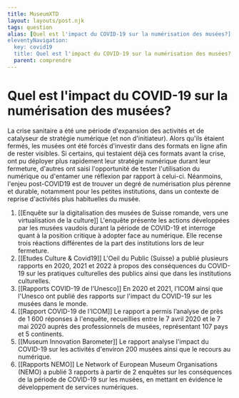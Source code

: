 ```yaml
---
title: MuseumXTD
layout: layouts/post.njk
tags: question
alias: [Quel est l'impact du COVID-19 sur la numérisation des musées?]
eleventyNavigation:
  key: covid19
  title: Quel est l'impact du COVID-19 sur la numérisation des musées?
  parent: comprendre
---
```

# **Quel est l'impact du COVID-19 sur la numérisation des musées?**
La crise sanitaire a été une période d'expansion des activités et de catalyseur de stratégie numérique (et non d'initiateur). Alors qu'ils étaient fermés, les musées ont été forcés d'investir dans des formats en ligne afin de rester visibles. 
Si certains, qui testaient déjà ces formats avant la crise, ont pu déployer plus rapidement leur stratégie numérique durant leur fermeture, d'autres ont saisi l'opportunité de tester l'utilisation du numérique ou d'entamer une réflexion par rapport à celui-ci. 
Néanmoins, l'enjeu post-COVID19 est de trouver un degré de numérisation plus pérenne et durable, notamment pour les petites institutions, dans un contexte de reprise d'activités plus habituelles du musée. 

1. [[Enquête sur la digitalisation des musées de Suisse romande, vers une virtualisation de la culture]]
   L'enquête présente les actions développées par les musées vaudois durant la période de COVID-19 et interroge quant à la position critique à adopter face au numérique. Elle recense trois réactions différentes de la part des institutions lors de leur fermeture. 
2. [[Etudes Culture & Covid19]]
   L'Oeil du Public (Suisse) a publié plusieurs rapports en 2020, 2021 et 2022 à propos des conséquences du COVID-19 sur les pratiques culturelles des publics ainsi que dans les institutions culturelles.
3. [[Rapports COVID-19 de l'Unesco]] 
   En 2020 et 2021, l'ICOM ainsi que l'Unesco ont publié des rapports sur l'impact du COVID-19 sur les musées dans le monde. 
4. [[Rapport COVID-19 de l'ICOM]]
   Le rapport a permis l’analyse de près de 1 600 réponses à l'enquête, recueillies entre le 7 avril 2020 et le 7 mai 2020 auprès des professionnels de musées, représentant 107 pays et 5 continents.
5. [[Museum Innovation Barometer]]
   Le rapport analyse l'impact du COVID-19 sur les activités d'environ 200 musées ainsi que le recours au numérique. 
6. [[Rapports NEMO]]
   Le Network of European Museum Organisations (NEMO) a publié 3 rapports à partir de 2 enquêtes sur les conséquences de la période de COVID-19 sur les musées, en mettant en évidence le développement de services numériques. 

